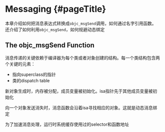 # Messaging {#pageTitle}

本章介绍如何把消息表达式转换成`objc_msgSend`调用，如何通过名字引用函数。还介绍了如何利用`objc_msgSend`，如何规避动态绑定

## The objc\_msgSend Function

消息传递的关键依赖于编译器为每个类或者对象创建的结构。每一个类结构包含两个关键的元素：

* 指向superclass的指针
* 类的dispatch table

新对象生成时，内存被分配，成员变量被初始化。isa指针先于其他成员变量被初始化

向一个对象发送消失时，消息函数会沿着isa寻找相应的对象。这就是动态消息绑定

为了加速消息处理，运行时系统缓存使用过的selector和函数地址

